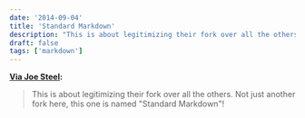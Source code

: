 ```yaml
---
date: '2014-09-04'
title: 'Standard Markdown'
description: "This is about legitimizing their fork over all the others. Not just another fork here, this one is named 'Standard Markdown'!"
draft: false
tags: ['markdown']
---
```


**[Via Joe Steel](http://joe-steel.com/2014-09-04-Legitimate-Text-Processing.html):**

> This is about legitimizing their fork over all the others. Not just another fork here, this one is named "Standard Markdown"!<!-- excerpt -->
